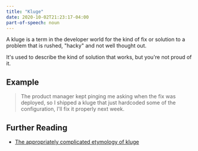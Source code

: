 ```yaml
---
title: "Kluge"
date: 2020-10-02T21:23:17-04:00
part-of-speech: noun
---
```


A kluge is a term in the developer world for the kind of fix or solution to a problem that is rushed, "hacky" and not well thought out.

It's used to describe the kind of solution that works, but you're not proud of it.

## Example

> The product manager kept pinging me asking when the fix was deployed, so I shipped a kluge that just hardcoded some of the configuration, I'll fix it properly next week.

## Further Reading
- [The appropriately complicated etymology of kluge](https://www.theatlantic.com/technology/archive/2016/09/the-appropriately-complicated-etymology-of-kluge/499433/)


